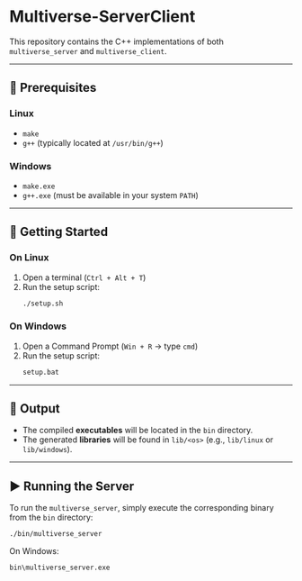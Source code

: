 # Multiverse-ServerClient

This repository contains the C++ implementations of both `multiverse_server` and `multiverse_client`.

---

## 🔧 Prerequisites

### Linux
- `make`
- `g++` (typically located at `/usr/bin/g++`)

### Windows
- `make.exe`
- `g++.exe` (must be available in your system `PATH`)

---

## 🚀 Getting Started

### On Linux
1. Open a terminal (`Ctrl + Alt + T`)
2. Run the setup script:
   ```bash
   ./setup.sh
   ```

### On Windows
1. Open a Command Prompt (`Win + R` → type `cmd`)
2. Run the setup script:
   ```cmd
   setup.bat
   ```

---

## 📂 Output

- The compiled **executables** will be located in the `bin` directory.
- The generated **libraries** will be found in `lib/<os>` (e.g., `lib/linux` or `lib/windows`).

---

## ▶️ Running the Server

To run the `multiverse_server`, simply execute the corresponding binary from the `bin` directory:

```bash
./bin/multiverse_server
```

On Windows:
```cmd
bin\multiverse_server.exe
```
